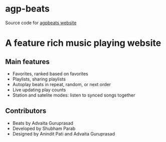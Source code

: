 # agp-beats
Source code for [agpbeats website](https://skparab1.github.io/agpbeats)

# A feature rich music playing website

## Main features
- Favorites, ranked based on favorites
- Playlists, sharing playlists
- Autoplay beats in repeat, random, or next order
- Live updating play counts
- Station and satelite modes: listen to synced songs together

## Contributors
- Beats by Advaita Guruprasad
- Developed by Shubham Parab
- Designed by Anindit Pati and Advaita Guruprasad
